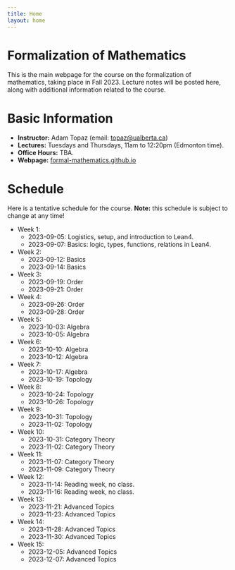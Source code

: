 ```yaml
---
title: Home
layout: home
---
```


# Formalization of Mathematics

This is the main webpage for the course on the formalization of mathematics, taking place in Fall 2023.
Lecture notes will be posted here, along with additional information related to the course.

# Basic Information

- **Instructor:** Adam Topaz (email: [topaz@ualberta.ca](mailto:topaz@ualberta.ca))
- **Lectures:** Tuesdays and Thursdays, 11am to 12:20pm (Edmonton time).
- **Office Hours:** TBA.
- **Webpage:** [formal-mathematics.github.io](https://formal-mathematics.github.io)

# Schedule

Here is a tentative schedule for the course.
**Note:** this schedule is subject to change at any time!

- Week 1:
  - 2023-09-05: Logistics, setup, and introduction to Lean4. 
  - 2023-09-07: Basics: logic, types, functions, relations in Lean4.
- Week 2:
  - 2023-09-12: Basics
  - 2023-09-14: Basics
- Week 3:
  - 2023-09-19: Order
  - 2023-09-21: Order
- Week 4:
  - 2023-09-26: Order
  - 2023-09-28: Order
- Week 5:
  - 2023-10-03: Algebra
  - 2023-10-05: Algebra
- Week 6:
  - 2023-10-10: Algebra
  - 2023-10-12: Algebra
- Week 7:
  - 2023-10-17: Algebra
  - 2023-10-19: Topology
- Week 8:
  - 2023-10-24: Topology
  - 2023-10-26: Topology
- Week 9:
  - 2023-10-31: Topology
  - 2023-11-02: Topology
- Week 10:
  - 2023-10-31: Category Theory
  - 2023-11-02: Category Theory
- Week 11:
  - 2023-11-07: Category Theory
  - 2023-11-09: Category Theory
- Week 12:
  - 2023-11-14: Reading week, no class.
  - 2023-11-16: Reading week, no class.
- Week 13:
  - 2023-11-21: Advanced Topics
  - 2023-11-23: Advanced Topics
- Week 14:
  - 2023-11-28: Advanced Topics
  - 2023-11-30: Advanced Topics
- Week 15:
  - 2023-12-05: Advanced Topics
  - 2023-12-07: Advanced Topics